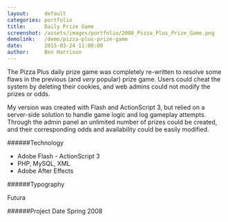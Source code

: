 ```yaml
---
layout:     default
categories: portfolio
title:      Daily Prize Game
screenshot: /assets/images/portfolio/2008_Pizza_Plus_Prize_Game.png
demolink:   /demo/pizza-plus-prize-game
date:       2015-03-24 11:00:00
author:     Ben Harrison
---
```


The Pizza Plus daily prize game was completely re-written to resolve some flaws in the 
previous (and <em>very</em> popular) prize game. Users could cheat the system by deleting
their cookies, and web admins could not modify the prizes or odds.

My version was created with Flash and ActionScript 3, but relied on a server-side solution
to handle game logic and log gameplay attempts. Through the admin panel an unlimited number
of prizes could be created, and their corresponding odds and availability could be easily
modified.

######Technology

* Adobe Flash - ActionScript 3
* PHP, MySQL, XML
* Adobe After Effects

######Typography

Futura

######Project Date
Spring 2008

